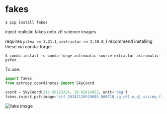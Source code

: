 # fakes

`$ pip install fakes`

inject realistic fakes onto ztf science images

requires `psfex >= 3.21.1`, `sextractor >= 2.18.0`, I recommend installing these via conda-forge:

`$ conda install -c conda-forge astromatic-source-extractor astromatic-psfex`

To use:

```python
import fakes
from astropy.coordinates import SkyCoord

coord = SkyCoord(213.56123324, 38.02614853, unit='deg')
fakes.inject_psf(image='ztf_20181120510683_000718_zg_c01_o_q1_sciimg.fits', mag=15, coord=coord)
```

![fake image](https://user-images.githubusercontent.com/2769632/81816987-0e3f8480-94fa-11ea-81a5-ccd81cee8bf0.png)
